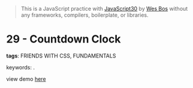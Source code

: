 > This is a JavaScript practice with [JavaScript30](https://javascript30.com/) by [Wes Bos](https://github.com/wesbos) without any frameworks, compilers, boilerplate, or libraries.

# 29 - Countdown Clock
**tags**: FRIENDS WITH CSS, FUNDAMENTALS

keywords: .

view demo [here](https://gnovo.github.io/JS30/29-Countdown_Clock/index.html)